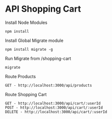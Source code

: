 # API Shopping Cart

Install Node Modules

```
npm install 
```

Install Global Migrate module

```
npm install migrate -g
```

Run Migrate from /shopping-cart
```
migrate
```


Route Products

```
GET - http://localhost:3000/api/products
```

Route Shopping Cart

```
GET - http://localhost:3000/api/cart/:userId
POST - http://localhost:3000/api/cart/:userId
DELETE - http://localhost:3000/api/cart/:userId
```
